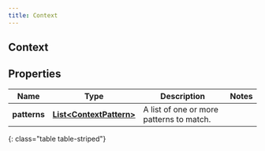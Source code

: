 ```yaml
---
title: Context
---
```


## Context

## Properties

| Name         | Type                                                                     | Description                              | Notes |
| ------------ | ------------------------------------------------------------------------ | ---------------------------------------- | ----- |
| **patterns** | <!----><!---->[**List&lt;ContextPattern&gt;**](ContextPattern.md)<!----> | A list of one or more patterns to match. |       |

{: class="table table-striped"}
